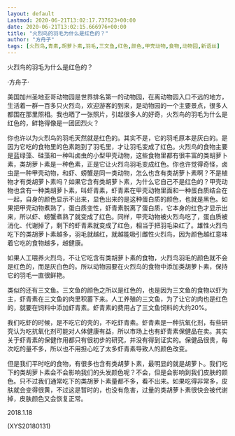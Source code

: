 ```yaml
---
layout: default
Lastmod: 2020-06-21T13:02:17.737623+00:00
date: 2020-06-21T13:02:15.666976+00:00
title: "火烈鸟的羽毛为什么是红色的？"
author: "方舟子"
tags: [火烈鸟,青素,胡萝卜素,羽毛,三文鱼,红色,颜色,甲壳动物,食物,动物园,新语丝]
---
```


火烈鸟的羽毛为什么是红色的？

·方舟子·

美国加州圣地亚哥动物园是世界排名第一的动物园，在离动物园入口不远的地方，生活着一群一百多只火烈鸟，欢迎游客的到来，是动物园的一个主要景点，很多人都围在那里照相。我也晒了一张照片，引起很多人的好奇，火烈鸟的羽毛为什么是红色的，鲜艳得像是一团团烈火？

你也许以为火烈鸟的羽毛天然就是红色的。其实不是，它的羽毛原本是灰白的。是因为它吃的食物里的色素跑到了羽毛里，才让羽毛变成了红色。火烈鸟的食物主要是蓝绿藻、硅藻和一种叫卤虫的小型甲壳动物，这些食物里都有很丰富的类胡萝卜素，类胡萝卜素是一种色素，正是它让火烈鸟羽毛变成红色。你也许觉得奇怪，卤虫是一种甲壳动物，和虾、螃蟹是同一类动物，怎么也含有类胡萝卜素啊？不是植物才有类胡萝卜素吗？如果它含有类胡萝卜素，为什么它自己不是红色的？甲壳动物也含有一种类胡萝卜素，叫虾青素，虾青素在甲壳动物里面和一种蛋白质结合在一起，自身的颜色显示不出来，显色出来的是这种蛋白质的颜色，也就是黑色。如果把甲壳动物煮熟了，蛋白质变性，虾青素脱离了蛋白质，它本身的红色才显示出来，所以虾、螃蟹煮熟了就变成了红色。同样，甲壳动物被火烈鸟吃了，蛋白质被消化、代谢掉了，剩下的虾青素就变成了红色，相当于把羽毛染红了。雄性火烈鸟吃下的类胡萝卜素越多，羽毛就越红，就越能吸引雌性火烈鸟，因为颜色越红意味着它吃的食物越多，越健康。

如果人工喂养火烈鸟，不让它吃含有类胡萝卜素的食物，火烈鸟羽毛的颜色就不会是红色的，而是灰白色的。所以动物园要在火烈鸟的食物中添加类胡萝卜素，保持它的羽毛一直很鲜艳。

类似的还有三文鱼。三文鱼的颜色之所以是红色的，也是因为三文鱼的食物以虾为主，虾青素在三文鱼的肉里积蓄下来。人工养殖的三文鱼，为了让它的肉也是红色的，就要在饲料中添加虾青素。虾青素的费用占了三文鱼饲料的大约20%。

我们吃虾的时候，是不吃它的壳的，不吃虾青素。虾青素是一种抗氧化剂，有些研究认为吃抗氧化剂可能对人体健康有益，所以市场上也有虾青素保健品在卖。其实关于虾青素的保健作用都只有很初步的研究，并没有得到证实的。保健品很贵，每次吃的量不多，所以也不用担心吃了太多虾青素导致人的颜色改变。

但是我们平时吃的食物，有很多也含有类胡萝卜素，最明显的就是胡萝卜。我们吃下的类胡萝卜素会不会影响我们的头发颜色呢？不会，但是会影响到我们皮肤的颜色。只不过我们通常吃下的类胡萝卜素量都不多，看不出来。如果吃得非常多，皮肤就会变得很黄，不过这是暂时的，也没有危害，过量的类胡萝卜素很快会被代谢掉，皮肤颜色又会恢复正常。

2018.1.18

(XYS20180131)

